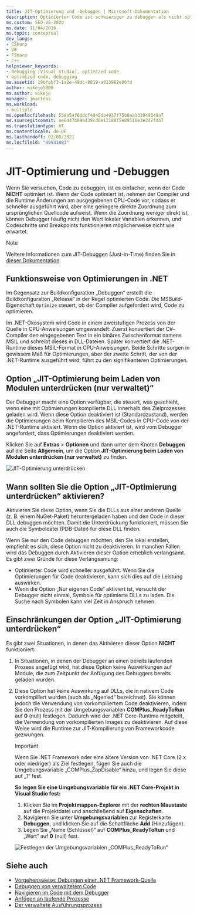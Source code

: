 ```yaml
---
title: JIT-Optimierung und -Debuggen | Microsoft-Dokumentation
description: Optimierter Code ist schwieriger zu debuggen als nicht optimierter Code. Hier erfahren Sie mehr über die JIT-Optimierung sowie darüber, wann und wie Sie sie unterdrücken sollten.
ms.custom: SEO-VS-2020
ms.date: 11/04/2016
ms.topic: conceptual
dev_langs:
- CSharp
- VB
- FSharp
- C++
helpviewer_keywords:
- debugging [Visual Studio], optimized code
- optimized code, debugging
ms.assetid: 19bfabf3-1a2e-49dc-8819-a813982e86fd
author: mikejo5000
ms.author: mikejo
manager: jmartens
ms.workload:
- multiple
ms.openlocfilehash: 558a54f6ddcf4945da4937f75b8aa133949349a7
ms.sourcegitcommit: ae6d47b09a439cd0e13180f5e89510e3e347fd47
ms.translationtype: HT
ms.contentlocale: de-DE
ms.lasthandoff: 02/08/2021
ms.locfileid: "99931083"
---
```

# <a name="jit-optimization-and-debugging"></a>JIT-Optimierung und -Debuggen
Wenn Sie versuchen, Code zu debuggen, ist es einfacher, wenn der Code **NICHT** optimiert ist. Wenn der Code optimiert ist, nehmen der Compiler und die Runtime Änderungen am ausgegebenen CPU-Code vor, sodass er schneller ausgeführt wird, aber eine geringere direkte Zuordnung zum ursprünglichen Quellcode aufweist. Wenn die Zuordnung weniger direkt ist, können Debugger häufig nicht den Wert lokaler Variablen erkennen, und Codeschritte und Breakpoints funktionieren möglicherweise nicht wie erwartet.

> [!NOTE]
> Weitere Informationen zum JIT-Debuggen (Just-in-Time) finden Sie in [dieser Dokumentation](../debugger/debug-using-the-just-in-time-debugger.md).

## <a name="how-optimizations-work-in-net"></a>Funktionsweise von Optimierungen in .NET 
Im Gegensatz zur Buildkonfiguration „Debuggen“ erstellt die Buildkonfiguration „Release“ in der Regel optimierten Code. Die MSBuild-Eigenschaft `Optimize` steuert, ob der Compiler aufgefordert wird, Code zu optimieren.

Im .NET-Ökosystem wird Code in einem zweistufigen Prozess von der Quelle in CPU-Anweisungen umgewandelt: Zuerst konvertiert der C#-Compiler den eingegebenen Text in ein binäres Zwischenformat namens MSIL und schreibt dieses in DLL-Dateien. Später konvertiert die .NET-Runtime dieses MSIL-Format in CPU-Anweisungen. Beide Schritte sorgen in gewissem Maß für Optimierungen, aber der zweite Schritt, der von der .NET-Runtime ausgeführt wird, führt zu den signifikanteren Optimierungen.

## <a name="the-suppress-jit-optimization-on-module-load-managed-only-option"></a>Option „JIT-Optimierung beim Laden von Modulen unterdrücken (nur verwaltet)“
Der Debugger macht eine Option verfügbar, die steuert, was geschieht, wenn eine mit Optimierungen kompilierte DLL innerhalb des Zielprozesses geladen wird. Wenn diese Option deaktiviert ist (Standardzustand), werden die Optimierungen beim Kompilieren des MSIL-Codes in CPU-Code von der .NET-Runtime aktiviert. Wenn die Option aktiviert ist, wird vom Debugger angefordert, dass Optimierungen deaktiviert werden.

Klicken Sie auf **Extras** > **Optionen** und dann unter dem Knoten **Debuggen** auf die Seite **Allgemein**, um die Option **JIT-Optimierung beim Laden von Modulen unterdrücken (nur verwaltet)** zu finden.

![JIT-Optimierung unterdrücken](../debugger/media/suppress-jit-tool-options.png "JIT-Optimierung unterdrücken")

## <a name="when-should-you-check-the-suppress-jit-optimization-option"></a>Wann sollten Sie die Option „JIT-Optimierung unterdrücken“ aktivieren?
Aktivieren Sie diese Option, wenn Sie die DLLs aus einer anderen Quelle (z. B. einem NuGet-Paket) heruntergeladen haben und den Code in dieser DLL debuggen möchten. Damit die Unterdrückung funktioniert, müssen Sie auch die Symboldatei (PDB-Datei) für diese DLL finden.

Wenn Sie nur den Code debuggen möchten, den Sie lokal erstellen, empfiehlt es sich, diese Option nicht zu deaktivieren. In manchen Fällen wird das Debuggen durch Aktivieren dieser Option erheblich verlangsamt. Es gibt zwei Gründe für diese Verlangsamung:

* Optimierter Code wird schneller ausgeführt. Wenn Sie die Optimierungen für Code deaktivieren, kann sich dies auf die Leistung auswirken.
* Wenn die Option „Nur eigenen Code“ aktiviert ist, versucht der Debugger nicht einmal, Symbole für optimierte DLLs zu laden. Die Suche nach Symbolen kann viel Zeit in Anspruch nehmen.

## <a name="limitations-of-the-suppress-jit-optimization-option"></a>Einschränkungen der Option „JIT-Optimierung unterdrücken“ 
Es gibt zwei Situationen, in denen das Aktivieren dieser Option **NICHT** funktioniert:

1. In Situationen, in denen der Debugger an einen bereits laufenden Prozess angefügt wird, hat diese Option keine Auswirkungen auf Module, die zum Zeitpunkt der Anfügung des Debuggers bereits geladen wurden.
2. Diese Option hat keine Auswirkung auf DLLs, die in nativem Code vorkompiliert wurden (auch als „Ngen‘ed“ bezeichnet). Sie können jedoch die Verwendung von vorkompiliertem Code deaktivieren, indem Sie den Prozess mit der Umgebungsvariablen **COMPlus_ReadyToRun** auf **0** (null) festlegen. Dadurch wird der .NET Core-Runtime mitgeteilt, die Verwendung von vorkompilierten Images zu deaktivieren. Auf diese Weise wird die Runtime zur JIT-Kompilierung von Frameworkcode gezwungen. 

    > [!IMPORTANT]
    > Wenn Sie .NET Framework oder eine ältere Version von .NET Core (2.x oder niedriger) als Ziel festlegen, fügen Sie auch die Umgebungsvariable „COMPlus_ZapDisable“ hinzu, und legen Sie diese auf „1“ fest.

    **So legen Sie eine Umgebungsvariable für ein .NET Core-Projekt in Visual Studio fest:**
    1. Klicken Sie im **Projektmappen-Explorer** mit der **rechten Maustaste** auf die Projektdatei und anschließend auf **Eigenschaften**.
    2. Navigieren Sie unter **Umgebungsvariablen** zur Registerkarte **Debuggen**, und klicken Sie auf die Schaltfläche **Add** (Hinzufügen).
    3. Legen Sie „Name (Schlüssel)“ auf **COMPlus_ReadyToRun** und „Wert“ auf **0** (null) fest.

    ![Festlegen der Umgebungsvariablen „COMPlus_ReadyToRun“](../debugger/media/environment-variables-debug-menu.png "Festlegen der Umgebungsvariablen „COMPlus_ReadyToRun“")

## <a name="see-also"></a>Siehe auch
- [Vorgehensweise: Debuggen einer .NET Framework-Quelle](../debugger/how-to-debug-dotnet-framework-source.md)
- [Debuggen von verwaltetem Code](../debugger/debugging-managed-code.md)
- [Navigieren im Code mit dem Debugger](../debugger/navigating-through-code-with-the-debugger.md)
- [Anfügen an laufende Prozesse](../debugger/attach-to-running-processes-with-the-visual-studio-debugger.md)
- [Der verwaltete Ausführungsprozess](/dotnet/standard/managed-execution-process)
